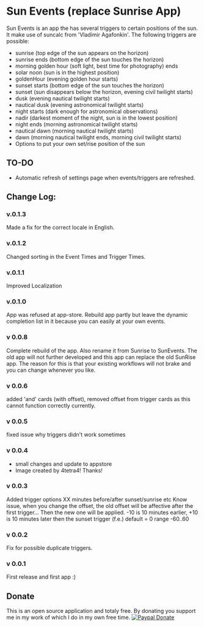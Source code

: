 # Sun Events (replace Sunrise App)

Sun Events is an app the has several triggers to certain positions of the sun. It make use of suncalc from 'Vladimir Agafonkin'. The following triggers are possible:

- sunrise (top edge of the sun appears on the horizon)
- sunrise ends (bottom edge of the sun touches the horizon)
- morning golden hour (soft light, best time for photography) ends
- solar noon (sun is in the highest position)
- goldenHour (evening golden hour starts)
- sunset starts (bottom edge of the sun touches the horizon)
- sunset (sun disappears below the horizon, evening civil twilight starts)
- dusk (evening nautical twilight starts)
- nautical dusk (evening astronomical twilight starts)
- night starts (dark enough for astronomical observations)
- nadir (darkest moment of the night, sun is in the lowest position)
- night ends (morning astronomical twilight starts)
- nautical dawn (morning nautical twilight starts)
- dawn (morning nautical twilight ends, morning civil twilight starts)
- Options to put your own set/rise position of the sun

## TO-DO
- Automatic refresh of settings page when events/triggers are refreshed.

## Change Log:

### v.0.1.3
Made a fix for the correct locale in English.

### v.0.1.2
Changed sorting in the Event Times and Trigger Times.

### v.0.1.1
Improved Localization

### v.0.1.0
App was refused at app-store. Rebuild app partly but leave the dynamic completion list in it because you can easily at your own events.

### v 0.0.8
Complete rebuild of the app. Also rename it from Sunrise to SunEvents. The old app will not further developed and this app can replace the old SunRise app. The reason for this is that your existing workflows will not brake and you can change whenever you like. 

### v 0.0.6
added 'and' cards (with offset), removed offset from trigger cards as this cannot function correctly currently.

### v 0.0.5
fixed issue why triggers didn't work sometimes

### v 0.0.4
- small changes and update to appstore
- Image created by 4tetra4! Thanks!

### v 0.0.3
Added trigger options XX minutes before/after sunset/sunrise etc
Know issue, when you change the offset, the old offset will be affective after the first trigger... Then the new one will be applied.
-10 is 10 minutes earlier, +10 is 10 minutes later then the sunset trigger (f.e.)
default = 0 range -60..60

### v 0.0.2
Fix for possible duplicate triggers.


### v 0.0.1
First release and first app :)

## Donate
This is an open source application and totaly free. 
By donating you support me in my work of which I do in my own free time.
[![Paypal Donate](https://www.paypalobjects.com/en_US/i/btn/btn_donateCC_LG.gif)](https://www.paypal.com/cgi-bin/webscr?cmd=_s-xclick&hosted_button_id=C7AFUHG2JB7BL)